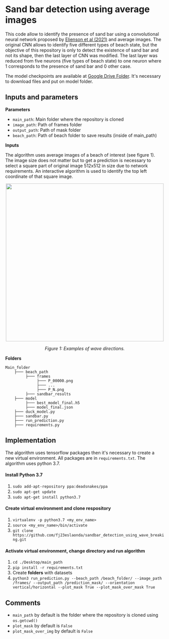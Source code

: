# Sand bar detection using average images

This code allow to identify the presence of sand bar using a convolutional neural network proposed by [Elienson et al (2021)](https://github.com/anellenson/DeepBeachState) and average images. The original CNN allows to identify five different types of beach state, but the objective of this repository is only to detect the existence of sand bar and not its shape, then the last layer of CNN was modified. The last layer was reduced from five neurons (five types of beach state) to one neuron where 1 corresponds to the presence of sand bar and 0 other case.

The model checkpoints are available at [Google Drive Folder](https://drive.google.com/drive/folders/1w_kOFx7su7BONQdwQQwx9_V-4pj2-bAY?usp=sharing). It's necessary to download files and put on model folder.


## Inputs and parameters
**Parameters**
- `main_path`: Main folder where the repository is cloned    
- `image_path`: Path of frames folder 
- `output_path`: Path of mask folder 
- `beach_path`: Path of beach folder to save results (inside of main_path)

**Inputs**

The algorithm uses average images of a beach of interest (see figure 1). The image size does not matter but to get a prediction is necessary to select a square part of original image 512x512 in size due to network requirements. An interactive algorithm is used to identify the top left coordinate of that square image.

<p align="center">
  <img src="figs/orientation.png"  width="500" />
</p>
<p align="center">
    <em>Figure 1: Examples of wave directions.</em>
</p>

**Folders**
```
Main_folder
    ├─── beach_path
         ├─── frames
              ├─── P_00000.png
              ├─── ...
              ├─── P_N.png
         ├─── sandbar_results
    ├─── model
         ├─── best_model_final.h5
         ├─── model_final.json
    ├─── duck_model.py
    ├─── sandbar.py
    ├─── run_prediction.py
    ├─── requirements.py
```    

## Implementation
The algorithm uses tensorflow packages then it's necessary to create a new virtual environment. All packages are in `requirements.txt`. The algorithm uses python 3.7.

#### Install Python 3.7
1. `sudo add-apt-repository ppa:deadsnakes/ppa`
2. `sudo apt-get update`
3. `sudo apt-get install python3.7`

#### Create virtual environment and clone respository
1. `virtualenv -p python3.7 <my_env_name>`
2. `source <my_env_name>/bin/activate`
3. `git clone https://github.com/fj23eslaonda/sandbar_detection_using_wave_breaking.git`

#### Activate virtual environment, change directory and run algorithm
1. `cd ./Desktop/main_path`
2. `pip install -r requirements.txt`
3. Create **folders** with datasets
4. `python3 run_prediction.py --beach_path /beach_folder/ --image_path /frames/ --output_path /prediction_mask/ --orientation vertical/horizontal --plot_mask True --plot_mask_over_mask True`

## Comments
- `main_path` by default is the folder where the repository is cloned using `os.getcwd()`
- `plot_mask` by default is `False`
- `plot_mask_over_img` by default is `False`

